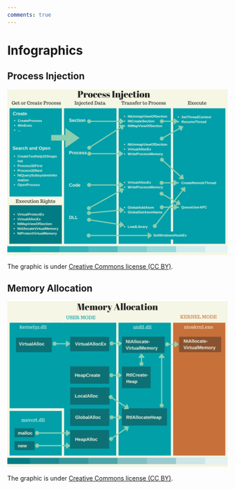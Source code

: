 ```yaml
---
comments: true
---
```


# Infographics

## Process Injection

![process injection APIs infographic](images/process_injection.png)

The graphic is under [Creative Commons license (CC BY)](https://en.wikipedia.org/wiki/Creative_Commons_license).

## Memory Allocation

![memory allocation APIs infographic](images/memory_allocation.png)

The graphic is under [Creative Commons license (CC BY)](https://en.wikipedia.org/wiki/Creative_Commons_license).